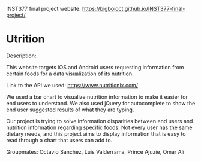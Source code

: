 INST377 final project website:
https://bigboioct.github.io/INST377-final-project/

# Utrition

Description:

This website targets iOS and Android users requesting information from certain foods for a data visualization of its nutrition. 

Link to the API we used: https://www.nutritionix.com/

We used a bar chart to visualize nutrition information to make it easier for end users to understand. We also used jQuery for autocomplete to show the end user suggested results of what they are typing. 

Our project is trying to solve information disparities between end users and nutrition information regarding specific foods. Not every user has the same dietary needs, and this project aims to display information that is easy to read through a chart that users can add to.


Groupmates: Octavio Sanchez, Luis Valderrama, Prince Ajuzie, Omar Ali
